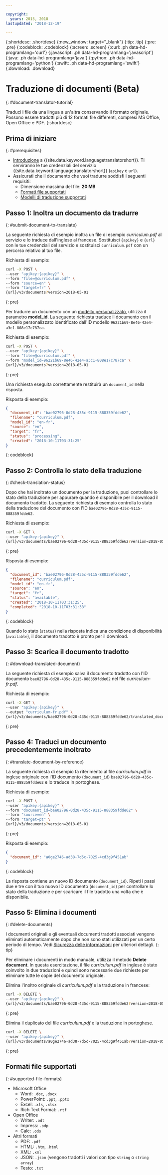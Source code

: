 ```yaml
---

copyright:
  years: 2015, 2018
lastupdated: "2018-12-19"

---
```

<!-- Attribute definitions -->
{:shortdesc: .shortdesc}
{:new_window: target="_blank"}
{:tip: .tip}
{:pre: .pre}
{:codeblock: .codeblock}
{:screen: .screen}
{:curl: .ph data-hd-programlang='curl'}
{:javascript: .ph data-hd-programlang='javascript'}
{:java: .ph data-hd-programlang='java'}
{:python: .ph data-hd-programlang='python'}
{:swift: .ph data-hd-programlang='swift'}
{:download: .download}

# Traduzione di documenti (Beta)
{: #document-translator-tutorial}


Traduci i file da una lingua a un'altra conservando il formato originale. Possono essere tradotti più di 12 formati file differenti, compresi MS Office, Open Office e PDF.
{:shortdesc}

## Prima di iniziare
{: #prerequisites}

- [Introduzione](/docs/services/language-translator?topic=language-translator-getting-started) a {{site.data.keyword.languagetranslatorshort}}. Ti serviranno le tue credenziali del servizio {{site.data.keyword.languagetranslatorshort}} (`apikey` e `url`).
- Assicurati che il documento che vuoi tradurre soddisfi i seguenti requisiti:
    - Dimensione massima del file: **20 MB**
    - [Formati file supportati](#supported-file-formats)
    - [Modelli di traduzione supportati](/docs/services/language-translator?topic=language-translator-translation-models)

## Passo 1: Inoltra un documento da tradurre
{: #submit-document-to-translate}

La seguente richiesta di esempio inoltra un file di esempio *curriculum.pdf* al servizio e lo traduce dall'inglese al francese. Sostituisci `{apikey}` e `{url}` con le tue credenziali del servizio e sostituisci `curriculum.pdf` con un percorso relativo al tuo file.

Richiesta di esempio:
```bash
curl -X POST \
--user "apikey:{apikey}" \
--form "file=@curriculum.pdf" \
--form "source=en" \
--form "target=fr" \
{url}/v3/documents?version=2018-05-01
```
{: pre}

Per tradurre un documento con un [modello personalizzato](/docs/services/language-translator?topic=language-translator-customizing), utilizza il parametro **model_id**. La seguente richiesta traduce il documento con il modello personalizzato identificato dall'ID modello `96221b69-8e46-42e4-a3c1-808e17c787ca`.

Richiesta di esempio:
```bash
curl -X POST \
--user "apikey:{apikey}" \
--form "file=@curriculum.pdf" \
--form "model_id=96221b69-8e46-42e4-a3c1-808e17c787ca" \
{url}/v3/documents?version=2018-05-01
```
{: pre}


Una richiesta eseguita correttamente restituirà un `document_id` nella risposta.


Risposta di esempio:
```json
{
  "document_id": "bae02796-0d28-435c-9115-888359fdde62",
  "filename": "curriculum.pdf",
  "model_id": "en-fr",
  "source": "en",
  "target": "fr",
  "status": "processing",
  "created": "2018-10-11T03:31:25"
}
```
{: codeblock}

## Passo 2: Controlla lo stato della traduzione
{: #check-translation-status}

Dopo che hai inoltrato un documento per la traduzione, puoi controllare lo stato della traduzione per appurare quando è disponibile per il download il documento tradotto. La seguente richiesta di esempio controlla lo stato della traduzione del documento con l'ID `bae02796-0d28-435c-9115-888359fdde62`. 

Richiesta di esempio:
```bash
curl -X GET \
--user "apikey:{apikey}" \
{url}/v3/documents/bae02796-0d28-435c-9115-888359fdde62?version=2018-05-01
```
{: pre}

Risposta di esempio:
```json
{
  "document_id": "bae02796-0d28-435c-9115-888359fdde62",
  "filename": "curriculum.pdf",
  "model_id": "en-fr",
  "source": "en",
  "target": "fr",
  "status": "available",
  "created": "2018-10-11T03:31:25",
  "completed": "2018-10-11T03:31:38"
}
```
{: codeblock}

Quando lo stato (`status`) nella risposta indica una condizione di disponibilità (`available`), il documento tradotto è pronto per il download.

## Passo 3: Scarica il documento tradotto
{: #download-translated-document}

La seguente richiesta di esempio salva il documento tradotto con l'ID documento `bae02796-0d28-435c-9115-888359fdde62` nel file *curriculum-fr.pdf*. 

Richiesta di esempio:
```bash
curl -X GET \
--user "apikey:{apikey}" \
--output "curriculum-fr.pdf" \
{url}/v3/documents/bae02796-0d28-435c-9115-888359fdde62/translated_document?version=2018-05-01
```
{: pre}

## Passo 4: Traduci un documento precedentemente inoltrato
{: #translate-document-by-reference}

La seguente richiesta di esempio fa riferimento al file *curriculum.pdf* in inglese originale con l'ID documento (`document_id`) `bae02796-0d28-435c-9115-888359fdde62` e lo traduce in portoghese.

Richiesta di esempio:
```bash
curl -X POST \
--user "apikey:{apikey}" \
--form "document_id=bae02796-0d28-435c-9115-888359fdde62" \
--form "source=en" \
--form "target=pt" \
{url}/v3/documents?version=2018-05-01
```
{: pre}

Risposta di esempio:
```json
{
  "document_id": "a0ge2746-ad38-7d5c-7025-4cd3g9f451ab"
}
```
{: codeblock}

La risposta contiene un nuovo ID documento (`document_id`). Ripeti i passi due e tre con il tuo nuovo ID documento (`document_id`) per controllare lo stato della traduzione e per scaricare il file tradotto una volta che è disponibile.

## Passo 5: Elimina i documenti
{: #delete-documents}

I documenti originali e gli eventuali documenti tradotti associati vengono eliminati automaticamente dopo che non sono stati utilizzati per un certo periodo di tempo. Vedi [Sicurezza delle informazioni](/docs/services/language-translator?topic=language-translator-information-security) per ulteriori dettagli.
{: tip}

Per eliminare i documenti in modo manuale, utilizza il metodo **Delete document**. In questa esercitazione, il file *curriculum.pdf* in inglese è stato coinvolto in due traduzioni e quindi sono necessarie due richieste per eliminare tutte le copie del documento originale.

Elimina l'inoltro originale di *curriculum.pdf* e la traduzione in francese:
```bash
curl -X DELETE \
--user "apikey:{apikey}" \
{url}/v3/documents/bae02796-0d28-435c-9115-888359fdde62?version=2018-05-01
```
{: pre}

Elimina il duplicato del file *curriculum.pdf* e la traduzione in portoghese.
```bash
curl -X DELETE \
--user "apikey:{apikey}" \
{url}/v3/documents/a0ge2746-ad38-7d5c-7025-4cd3g9f451ab?version=2018-05-01
```
{: pre}

## Formati file supportati
{: #supported-file-formats}

-  Microsoft Office
    - Word: `.doc`, `.docx`
    - PowerPoint: `.ppt`, `.pptx`
    - Excel: `.xls`, `.xlsx`
    - Rich Text Format: `.rtf`
- Open Office
    - Writer: `.odt`
    - Impress: `.odp`
    - Calc: `.ods`
- Altri formati
    - PDF: `.pdf`
    - HTML: `.htm`, `.html`
    - XML: `.xml`
    - JSON: `.json` (vengono tradotti i valori con tipo `string` o `string array`)
    - Testo: `.txt`
